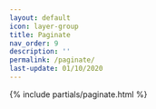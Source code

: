 ```yaml
---
layout: default
icon: layer-group
title: Paginate
nav_order: 9
description: ''
permalink: /paginate/
last-update: 01/10/2020
---
```


{% include partials/paginate.html %}